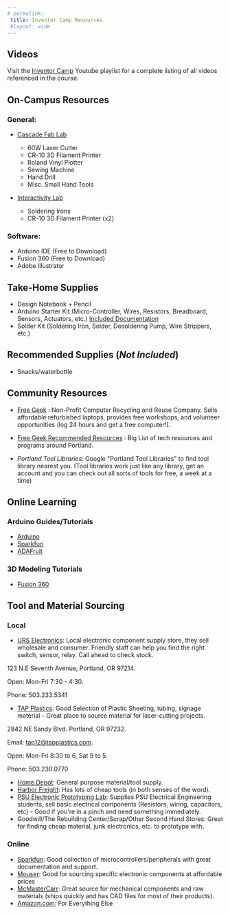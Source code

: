 ```yaml
---
# permalink: 
 title: Inventor Camp Resources
 #layout: wide
---
```

## Videos ##

Visit the [Inventor Camp](https://www.youtube.com/playlist?list=PLCbj4y40DGbFfPRFeO3EVDI29tCjYclos) Youtube playlist for a complete listing of all videos referenced in the course.

## On-Campus Resources ##

### General: ###
- [Cascade Fab Lab](https://www.pcc.edu/maker/fab-lab/)
  - 60W Laser Cutter
  - CR-10 3D Filament Printer
  - Roland Vinyl Plotter
  - Sewing Machine
  - Hand Drill
  - Misc. Small Hand Tools
  
- [Interactivity Lab](https://www.pcc.edu/maker/interactivity-lab/)
  - Soldering Irons
  - CR-10 3D Filament Printer (x2)

### Software: ###

- Arduino IDE (Free to Download)
- Fusion 360 (Free to Download)
- Adobe Illustrator

## Take-Home Supplies ##

- Design Notebook + Pencil
- Arduino Starter Kit (Micro-Controller, Wires, Resistors, Breadboard, Sensors, Actuators, etc.)
  [Included Documentation](https://drive.google.com/drive/folders/1g1QEL_eiZKXUURxtWOOyFW0e9Gh81e6L?usp=sharing)
- Solder Kit (Soldering Iron, Solder, Desoldering Pump, Wire Strippers, etc.)

## Recommended Supplies (_Not Included_) ##

- Snacks/waterbottle


## Community Resources ##

- [Free Geek](https://www.freegeek.org/) : Non-Profit Computer Recycling and Reuse Company. Sells affordable refurbished laptops, provides free workshops, and volunteer opportunities (log 24 hours and get a free computer!).

- [Free Geek Recommended Resources](https://www.freegeek.org/community-programs/resources) : Big List of tech resources and programs around Portland. 

- _Portland Tool Libraries_: Google "Portland Tool Libraries" to find tool library nearest you. (Tool libraries work just like any library, get an account and you can check out all sorts of tools for free, a week at a time)


## Online Learning ##

### Arduino Guides/Tutorials ###
- [Arduino](https://www.arduino.cc/) 
- [Sparkfun](https://learn.sparkfun.com/)
- [ADAFruit](https://learn.adafruit.com/category/learn-arduino)

### 3D Modeling Tutorials ###
- [Fusion 360](http://help.autodesk.com/view/fusion360/ENU/)

##  Tool and Material Sourcing ##

### Local ###
- [URS Electronics](http://www.urseleshop.com/): Local electronic component supply store, they sell wholesale and consumer. Friendly staff can help you find the right switch, sensor, relay. Call ahead to check stock.

123 N.E Seventh Avenue, Portland, OR 97214.

Open: Mon-Fri 7:30 - 4:30.

Phone: 503.233.5341

- [TAP Plastics](https://www.tapplastics.com/): Good Selection of Plastic Sheeting, tubing, signage material - Great place to source material for laser-cutting projects.

2842 NE Sandy Blvd. Portland, OR 97232.

Email: tap12@tapplastics.com.

Open: Mon-Fri 8:30 to 6, Sat 9 to 5.

Phone: 503.230.0770

- [Home Depot](https://www.homedepot.com/l/search/121/full/): General purpose material/tool supply.
- [Harbor Freight](https://www.harborfreight.com/): Has lots of cheap tools (in both senses of the word).
- [PSU Electronic Prototyping Lab](http://psu-epl.github.io/): Supplies PSU Electrical Engineering students, sell basic electrical components (Resistors, wiring, capacitors, etc) - Good if you're in a pinch and need something immediately.
- Goodwill/The Rebuilding Center/Scrap/Other Second Hand Stores: Great for finding cheap material, junk electronics, etc. to prototype with.

### Online ###
- [Sparkfun](https://www.sparkfun.com/categories): Good collection of microcontrollers/peripherals with great documentation and support.
- [Mouser](https://www.mouser.com/): Good for sourcing specific electronic components at affordable prices
- [McMasterCarr](https://www.mcmaster.com/#): Great source for mechanical components and raw materials (ships quickly and has CAD files for most of their products).
- [Amazon.com](amazon.com): For Everything Else